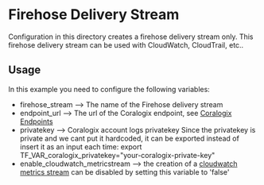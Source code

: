 # Firehose Delivery Stream
Configuration in this directory creates a firehose delivery stream only.
This firehose delivery stream can be used with CloudWatch, CloudTrail, etc..

## Usage

In this example you need to configure the following variables:
* firehose_stream --> The name of the Firehose delivery stream
* endpoint_url --> The url of the Coralogix endpoint, see [Coralogix Endpoints](https://github.com/coralogix/terraform-coralogix-aws/blob/master/modules/firehose/README.md)
* privatekey --> Coralogix account logs privatekey
Since the privatekey is private and we cant put it hardcoded, it can be exported instead of insert it as an input each time:
export TF_VAR_coralogix_privatekey="your-coralogix-private-key"
* enable_cloudwatch_metricstream --> the creation of a [cloudwatch metrics stream](https://docs.aws.amazon.com/AmazonCloudWatch/latest/monitoring/CloudWatch-Metric-Streams.html) can be disabled by setting this variable to 'false'
